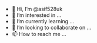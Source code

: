- 👋 Hi, I’m @asif528uk
- 👀 I’m interested in ...
- 🌱 I’m currently learning ...
- 💞️ I’m looking to collaborate on ...
- 📫 How to reach me ...

<!---
asif528uk/asif528uk is a ✨ special ✨ repository because its `README.md` (this file) appears on your GitHub profile.
You can click the Preview link to take a look at your changes.
--->
